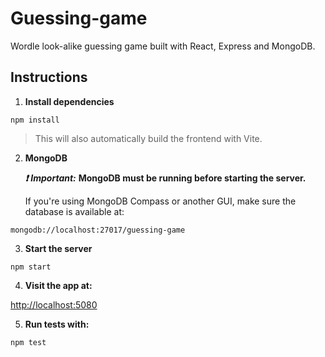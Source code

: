 # Guessing-game

Wordle look-alike guessing game built with React, Express and MongoDB.

## Instructions

1. **Install dependencies**

```
npm install
```

> This will also automatically build the frontend with Vite.

2. **MongoDB**

   **_❗_** **_Important:_** **MongoDB must be running before starting the server.**

   If you're using MongoDB Compass or another GUI, make sure the database is available at:

```
mongodb://localhost:27017/guessing-game
```

3. **Start the server**

```
npm start
```

4. **Visit the app at:**

[http://localhost:5080](http://localhost:5080)

5. **Run tests with:**

```
npm test
```
